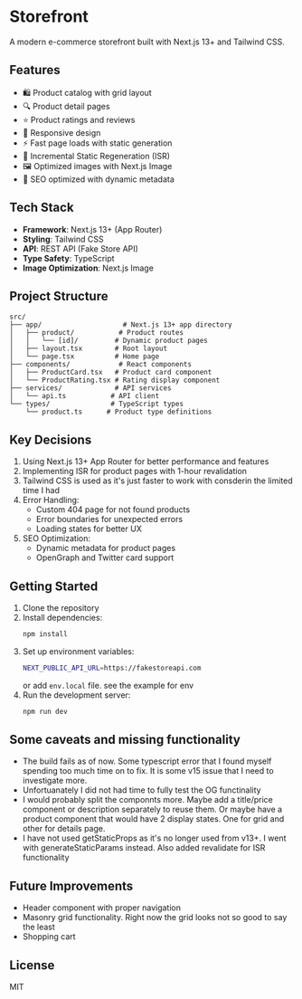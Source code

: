 # Storefront

A modern e-commerce storefront built with Next.js 13+ and Tailwind CSS.

## Features

- 🛍️ Product catalog with grid layout
- 🔍 Product detail pages
- ⭐ Product ratings and reviews
- 🎨 Responsive design
- ⚡ Fast page loads with static generation
- 🔄 Incremental Static Regeneration (ISR)
- 🖼️ Optimized images with Next.js Image
- 🎯 SEO optimized with dynamic metadata

## Tech Stack

- **Framework**: Next.js 13+ (App Router)
- **Styling**: Tailwind CSS
- **API**: REST API (Fake Store API)
- **Type Safety**: TypeScript
- **Image Optimization**: Next.js Image

## Project Structure

```
src/
├── app/                    # Next.js 13+ app directory
│   ├── product/           # Product routes
│   │   └── [id]/         # Dynamic product pages
│   ├── layout.tsx        # Root layout
│   └── page.tsx          # Home page
├── components/            # React components
│   ├── ProductCard.tsx   # Product card component
│   └── ProductRating.tsx # Rating display component
├── services/             # API services
│   └── api.ts           # API client
└── types/               # TypeScript types
    └── product.ts      # Product type definitions
```

## Key Decisions

1. Using Next.js 13+ App Router for better performance and features
2. Implementing ISR for product pages with 1-hour revalidation
3. Tailwind CSS is used as it's just faster to work with consderin the limited time I had
4. Error Handling:
   - Custom 404 page for not found products
   - Error boundaries for unexpected errors
   - Loading states for better UX
5. SEO Optimization:
   - Dynamic metadata for product pages
   - OpenGraph and Twitter card support

## Getting Started

1. Clone the repository
2. Install dependencies:
   ```bash
   npm install
   ```
3. Set up environment variables:
   ```bash
   NEXT_PUBLIC_API_URL=https://fakestoreapi.com
   ```
   or add ```env.local``` file. see the example for env
4. Run the development server:
   ```bash
   npm run dev
   ```
## Some caveats and missing functionality
 - The build fails as of now. Some typescript error that I found myself spending too much time on to fix. It is some v15 issue that I need to investigate more.
 - Unfortuanately I did not had time to fully test the OG functinality
 - I would probably split the componnts more. Maybe add a title/price component or description separately to reuse them. Or maybe have a product component that would have 2 display states. One for grid and other for details page.
 - I have not used getStaticProps as it's no longer used from v13+. I went with generateStaticParams instead. Also added revalidate for ISR functionality


## Future Improvements

- Header component with proper navigation
- Masonry grid functionality. Right now the grid looks not so good to say the least
- Shopping cart

## License

MIT
